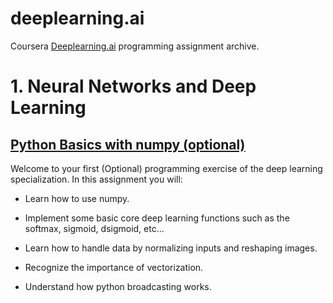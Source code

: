 ﻿# deeplearning.ai

Coursera [Deeplearning.ai](https://www.coursera.org/specializations/deep-learning) programming assignment archive.

# 1. Neural Networks and Deep Learning
## [Python Basics with numpy (optional)](https://github.com/gaussian37/deeplearning.ai/blob/master/1.%20Neural%20Networks%20and%20Deep%20Learning/Python%20Basics%20With%20Numpy.ipynb)

Welcome to your first (Optional) programming exercise of the deep learning specialization. In this assignment you will:

- Learn how to use numpy.

- Implement some basic core deep learning functions such as the softmax, sigmoid, dsigmoid, etc...

- Learn how to handle data by normalizing inputs and reshaping images.

- Recognize the importance of vectorization.

- Understand how python broadcasting works.

